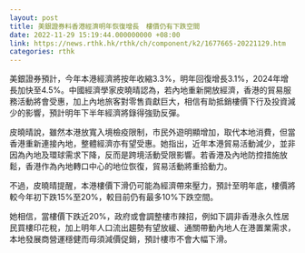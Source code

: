 ```yaml
---
layout: post
title: 美銀證券料香港經濟明年恢復增長　樓價仍有下跌空間
date: 2022-11-29 15:19:44.000000000 +08:00
link: https://news.rthk.hk/rthk/ch/component/k2/1677665-20221129.htm
categories: rthk
---
```


美銀證券預計，今年本港經濟將按年收縮3.3%，明年回復增長3.1%，2024年增長加快至4.5%。中國經濟學家皮曉晴認為，若內地重新開放經濟，香港的貿易服務活動將會受惠，加上內地旅客對零售貢獻巨大，相信有助抵銷樓價下行及投資減少的影響，預計明年下半年經濟將錄得強勁反彈。

皮曉晴說，雖然本港放寬入境檢疫限制，市民外遊明顯增加，取代本地消費，但當香港重新連接內地，整體經濟亦有望受惠。她指出，近年本港貿易活動減少，並非因為內地及環球需求下降，反而是跨境活動受限影響。若香港及內地防控措施放鬆，香港作為內地轉口中心的地位恢復，貿易活動將重拾動力。

不過，皮曉晴提醒，本港樓價下滑仍可能為經濟帶來壓力，預計至明年底，樓價將較今年初下跌15%至20%，較目前仍有最多10%下跌空間。

她相信，當樓價下跌近20%，政府或會調整樓市辣招，例如下調非香港永久性居民買樓印花稅，加上明年人口流出趨勢有望放緩、通關帶動內地人在港置業需求，本地發展商營運穩健而毋須減價促銷，預計樓市不會大幅下滑。
